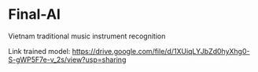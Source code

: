 # Final-AI
Vietnam traditional music instrument recognition

Link trained model:
https://drive.google.com/file/d/1XUiqLYJbZd0hyXhg0-S-gWP5F7e-v_2s/view?usp=sharing
